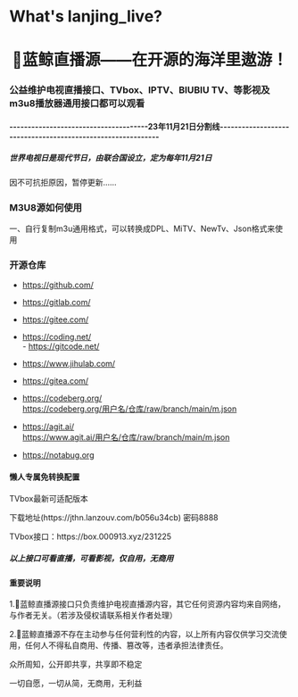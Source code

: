 # What's lanjing_live?
<h1 align="center">🐋蓝鲸直播源——在开源的海洋里遨游！</h1>
<h3 align="left">公益维护电视直播接口、TVbox、IPTV、BIUBIU TV、等影视及m3u8播放器通用接口都可以观看</h3>





#### --------------------------------------23年11月21日分割线------------------------------------------------------------
<h5>世界电视日是现代节日，由联合国设立，定为每年11月21日</h5>
<p>因不可抗拒原因，暂停更新……</p>



<p>
<h3 align="left">M3U8源如何使用</h3>
<p>一、自行复制m3u通用格式，可以转换成DPL、MiTV、NewTv、Json格式来使用</P>



### 开源仓库   
   - https://github.com/      
   - https://gitlab.com/      

   - https://gitee.com/      
   - https://coding.net/   
    - https://gitcode.net/  
   - https://www.jihulab.com/      
   - https://gitea.com/      

   - https://codeberg.org/   
  https://codeberg.org/用户名/仓库/raw/branch/main/m.json  
   - https://agit.ai/    
  https://www.agit.ai/用户名/仓库/raw/branch/main/m.json   
   - https://notabug.org 


#### 懒人专属免转换配置

<p>TVbox最新可适配版本</p>
下载地址(https://jthn.lanzouv.com/b056u34cb)
密码8888
<p>
TVbox接口：https://box.000913.xyz/231225
</p>

##### 以上接口可看直播，可看影视，仅自用，无商用




#### 重要说明

<p> 1.🐋蓝鲸直播源接口只负责维护电视直播源内容，其它任何资源内容均来自网络，与作者无关。（若涉及侵权请联系相关作者处理）</P>
<P> 2.🐋蓝鲸直播源不存在主动参与任何营利性的内容，以上所有内容仅供学习交流使用，任何人不得私自商用、传播、篡改等，违者承担法律责任。</p>

<p>

  
</p>


<p>


<P>众所周知，公开即共享，共享即不稳定</P>
<P>一切自愿，一切从简，无商用，无利益</P>


</P>
